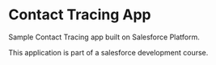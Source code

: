 # Contact Tracing App

Sample Contact Tracing app built on Salesforce Platform.


This application is part of a salesforce development course.

